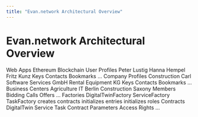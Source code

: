 ```yaml
---
title: "Evan.network Architectural Overview"
---
```

# Evan.network Architectural Overview


<g
   transform="translate(80,70) scale(0.5)"
   id="g4325">
  <path
     d="M24.6,95.3h50.8c3.8,0,6.9-3.1,6.9-6.9V11.5c0-3.8-3.1-6.9-6.9-6.9H24.6c-3.8,0-6.9,3.1-6.9,6.9v76.9  C17.7,92.2,20.8,95.3,24.6,95.3z M50,92.6c-1.1,0-2.1-0.9-2.1-2.1s0.9-2.1,2.1-2.1c1.1,0,2.1,0.9,2.1,2.1S51.1,92.6,50,92.6z   M21.4,13.6c0-1.1,0.9-2,2-2h53.1c1.1,0,2,0.9,2,2v70.1c0,1.1-0.9,2-2,2H23.5c-1.1,0-2-0.9-2-2V13.6z"
     />
  <path
     transform="scale(0.75) translate(80,70)"
     d="M67.286,7.58H32.714c-3.45,0-6.246,2.797-6.246,6.246v72.347c0,3.45,2.797,6.246,6.246,6.246h34.572  c3.45,0,6.246-2.797,6.246-6.246V13.827C73.532,10.377,70.736,7.58,67.286,7.58z M50,90.394c-1.944,0-3.52-1.576-3.52-3.52  s1.576-3.52,3.52-3.52s3.52,1.576,3.52,3.52S51.944,90.394,50,90.394z M69.526,80.946H30.474V13.83c0-0.085,0.07-0.155,0.155-0.155  h38.742c0.086,0,0.155,0.069,0.155,0.155V80.946z"
     />
</g>
<g
   transform="translate(260,70)"
   id="g4339">
  <g
     transform="scale(0.125)"
     id="g4335">
    <path
       d="M458.725,36H53.275c-26.468,0-48,21.533-48,48v251.826c0,26.467,21.532,48,48,48h98.835L133.828,440h-22.234   c-9.941,0-18,8.059-18,18s8.059,18,18,18h282.667c9.941,0,18-8.059,18-18s-8.059-18-18-18h-22.234l-18.283-56.174h104.981   c26.468,0,48-21.533,48-48V84C506.725,57.533,485.192,36,458.725,36z M334.168,440H171.686l18.283-56.174h125.916L334.168,440z    M470.725,335.826c0,6.617-5.383,12-12,12H53.275c-6.617,0-12-5.383-12-12V84c0-6.617,5.383-12,12-12h405.449   c6.617,0,12,5.383,12,12V335.826z"
       id="path4327" />
    <path
       d="M252.874,164.132c-24.867,0-45.098,20.23-45.098,45.098c0,25.282,20.23,45.851,45.098,45.851s45.098-20.231,45.098-45.098   C297.972,184.7,277.741,164.132,252.874,164.132z M252.874,219.08c-4.932,0-9.098-4.511-9.098-9.851   c0-5.102,3.996-9.098,9.098-9.098c4.932,0,9.098,4.511,9.098,9.85C261.972,215.083,257.976,219.08,252.874,219.08z"
       id="path4329" />
    <path
       d="M354.902,164.132c-24.867,0-45.098,20.23-45.098,45.098s20.23,45.098,45.098,45.098S400,234.097,400,209.229   S379.77,164.132,354.902,164.132z M354.902,218.327c-5.102,0-9.098-3.996-9.098-9.098s3.996-9.098,9.098-9.098   s9.098,3.996,9.098,9.098S360.004,218.327,354.902,218.327z"
       id="path4331" />
    <path
       d="M150.845,164.132c-24.867,0-45.098,20.23-45.098,45.098s20.23,45.098,45.098,45.098s45.099-20.23,45.099-45.098   C195.943,183.941,176.134,164.132,150.845,164.132z M150.845,218.327c-5.102,0-9.098-3.996-9.098-9.098s3.996-9.098,9.098-9.098   c6.716,0,9.099,4.901,9.099,9.098C159.943,214.331,155.946,218.327,150.845,218.327z"
       id="path4333" />
  </g>
  <text
     class="thin"
     x="80"
     y="90"
     transform="scale(0.75)"
     id="text4337">Web Apps</text>
</g>
<g
   id="edge-server"
   transform="translate(20,150)">
  <rect
     class="bw dotted"
     x="30"
     width="320"
     height="400"
     id="rect4341"
     y="0"
     style="fill:#ffffff;fill-opacity:1;stroke:#003946;stroke-dasharray:1, 1" />
  <text
     x="130"
     y="15"
     >Ethereum Blockchain</text>
  <g
     transform="translate(0,10)"
     id="g4369">
    <text
       class="code grey"
       x="42"
       y="24"
       >User Profiles</text>
    <rect
       class="contract"
       x="40"
       y="30"
       width="130"
       height="60"
       id="rect4347"
       style="fill:#e0e6e7;stroke:#8a9ea4;stroke-width:1" />
    <rect
       class="contract"
       x="45"
       y="45"
       width="130"
       height="60"
       id="rect4349"
       style="fill:#e0e6e7;stroke:#8a9ea4;stroke-width:1" />
    <rect
       class="contract"
       x="50"
       y="60"
       width="130"
       height="60"
       id="rect4351"
       style="fill:#e0e6e7;stroke:#8a9ea4;stroke-width:1" />
    <text
       class="small"
       x="45"
       y="41"
       >Peter Lustig</text>
    <text
       class="small"
       x="50"
       y="56"
       >Hanna Hempel</text>
    <text
       class="small"
       x="55"
       y="71"
       >Fritz Kunz</text>
    <text
       class="small thin"
       x="75"
       y="86"
       >Keys</text>
    <text
       class="small thin"
       x="75"
       y="96"
       >Contacts</text>
    <text
       class="small thin"
       x="75"
       y="106"
       >Bookmarks</text>
    <text
       class="small thin"
       x="75"
       y="116"
       >...</text>
    <use
       xlink:href="#seal"
       id="use4367"
       x="0"
       y="0"
       width="100%"
       height="100%" />
  </g>
  <path
     class="create2"
     d="m 140,140 10,10"
     id="path4371"
     />
  <path
     class="create2"
     d="m 330,140 -10,10"
     id="path4373"
     />
  <path
     class="create2"
     d="m 150,200 -10,10"
     id="path4375"
     />
  <path
     class="create2"
     d="m 300,265 v 20"
     id="path4377"
     />
  <path
     class="create"
     d="m 160,335 c -0.77297,22.31891 12.97056,19.89949 20,20"
     id="path4379"
     />
  <g
     transform="translate(160,10)"
     id="g4405">
    <text
       class="code grey"
       x="42"
       y="24"
       >Company Profiles</text>
    <rect
       class="contract"
       x="40"
       y="30"
       width="130"
       height="60"
       id="rect4383"
       style="fill:#e0e6e7;stroke:#8a9ea4;stroke-width:1" />
    <rect
       class="contract"
       x="45"
       y="45"
       width="130"
       height="60"
       id="rect4385"
       style="fill:#e0e6e7;stroke:#8a9ea4;stroke-width:1" />
    <rect
       class="contract"
       x="50"
       y="60"
       width="130"
       height="60"
       id="rect4387"
       style="fill:#e0e6e7;stroke:#8a9ea4;stroke-width:1" />
    <text
       class="small"
       x="45"
       y="41"
       >Construction Carl</text>
    <text
       class="small"
       x="50"
       y="56"
       >Software Services GmbH</text>
    <text
       class="small"
       x="55"
       y="71"
       >Rental Equipment KG</text>
    <text
       class="small thin"
       x="75"
       y="86"
       >Keys</text>
    <text
       class="small thin"
       x="75"
       y="96"
       >Contacts</text>
    <text
       class="small thin"
       x="75"
       y="106"
       >Bookmarks</text>
    <text
       class="small thin"
       x="75"
       y="106"
       >...</text>
    <use
       xlink:href="#seal"
       id="use4403"
       x="0"
       y="0"
       width="100%"
       height="100%" />
  </g>
  <g
     transform="translate(130,130)"
     id="g4431">
    <text
       class="code grey"
       x="42"
       y="24"
       >Business Centers</text>
    <rect
       class="contract"
       x="40"
       y="30"
       width="130"
       height="60"
       id="rect4409"
       style="fill:#e0e6e7;stroke:#8a9ea4;stroke-width:1" />
    <rect
       class="contract"
       x="45"
       y="45"
       width="130"
       height="60"
       id="rect4411"
       style="fill:#e0e6e7;stroke:#8a9ea4;stroke-width:1" />
    <rect
       class="contract"
       x="50"
       y="60"
       width="130"
       height="60"
       id="rect4413"
       style="fill:#e0e6e7;stroke:#8a9ea4;stroke-width:1" />
    <text
       class="small"
       x="45"
       y="41"
       >Agriculture</text>
    <text
       class="small"
       x="50"
       y="56"
       >IT Berlin</text>
    <text
       class="small"
       x="55"
       y="71"
       >Construction Saxony</text>
    <text
       class="small thin"
       x="75"
       y="86"
       >Members</text>
    <text
       class="small thin"
       x="75"
       y="96"
       >Bidding Calls</text>
    <text
       class="small thin"
       x="75"
       y="106"
       >Offers</text>
    <text
       class="small thin"
       x="75"
       y="116"
       >...</text>
    <use
       xlink:href="#seal"
       id="use4429"
       x="0"
       y="0"
       width="100%"
       height="100%" />
  </g>
  <g
     transform="translate(0,210)"
     id="g4455">
    <text
       class="code grey"
       x="42"
       y="24"
       >Factories</text>
    <rect
       class="contract"
       x="40"
       y="30"
       width="130"
       height="60"
       id="rect4435"
       style="fill:#e0e6e7;stroke:#8a9ea4;stroke-width:1" />
    <rect
       class="contract"
       x="45"
       y="45"
       width="130"
       height="60"
       id="rect4437"
       style="fill:#e0e6e7;stroke:#8a9ea4;stroke-width:1" />
    <rect
       class="contract"
       x="50"
       y="60"
       width="130"
       height="60"
       id="rect4439"
       style="fill:#e0e6e7;stroke:#8a9ea4;stroke-width:1" />
    <text
       class="small"
       x="45"
       y="41"
       id="text4441"
       >DigitalTwinFactory</text>
    <text
       class="small"
       x="50"
       y="56"
       >ServiceFactory</text>
    <text
       class="small"
       x="55"
       y="71"
       >TaskFactory</text>
    <text
       class="small thin"
       x="75"
       y="86"
       >creates contracts</text>
    <text
       class="small thin"
       x="75"
       y="96"
       >initializes entries</text>
    <text
       class="small thin"
       x="75"
       y="106"
       >initializes roles</text>
    <use
       xlink:href="#seal"
       id="use4453"
       x="0"
       y="0"
       width="100%"
       height="100%" />
  </g>
  <g
     transform="translate(160,270)"
     id="g4479">
    <text
       class="code grey"
       x="42"
       y="24"
       >Contracts</text>
    <rect
       class="contract"
       x="40"
       y="30"
       width="130"
       height="60"
       id="rect4459"
       style="fill:#e0e6e7;stroke:#8a9ea4;stroke-width:1" />
    <rect
       class="contract"
       x="45"
       y="45"
       width="130"
       height="60"
       id="rect4461"
       style="fill:#e0e6e7;stroke:#8a9ea4;stroke-width:1" />
    <rect
       class="contract"
       x="50"
       y="60"
       width="130"
       height="60"
       id="rect4463"
       style="fill:#e0e6e7;stroke:#8a9ea4;stroke-width:1" />
    <text
       class="small"
       x="45"
       y="41"
       >DigitalTwin</text>
    <text
       class="small"
       x="50"
       y="56"
       >Service</text>
    <text
       class="small"
       x="55"
       y="71"
       >Task</text>
    <text
       class="small thin"
       x="75"
       y="90"
       >Contract Parameters</text>
    <text
       class="small thin"
       x="75"
       y="100"
       >Access Rights</text>
    <text
       class="small thin"
       x="75"
       y="110"
       >...</text>
    <use
       xlink:href="#seal"
       id="use4477"
       x="0"
       y="0"
       width="100%"
       height="100%" />
  </g>
</g>
